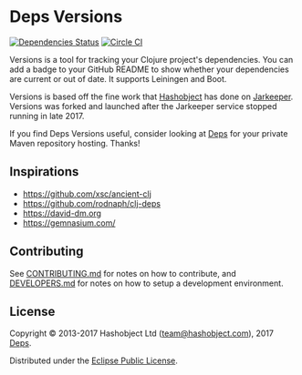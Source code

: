 # Deps Versions

[![Dependencies Status](https://versions.deps.co/deps-app/versions/status.svg)](https://versions.deps.co/deps-app/versions)
[![Circle CI](https://circleci.com/gh/deps-app/versions.svg?style=svg)](https://circleci.com/gh/deps-app/versions)

Versions is a tool for tracking your Clojure project's dependencies. You can add a badge to your GitHub README to show whether your dependencies are current or out of date. It supports Leiningen and Boot.

Versions is based off the fine work that [Hashobject](http://hashobject.com) has done on [Jarkeeper](https://github.com/hashobject/jarkeeper.com). Versions was forked and launched after the Jarkeeper service stopped running in late 2017.

If you find Deps Versions useful, consider looking at [Deps](https://www.deps.co) for your private Maven repository hosting. Thanks! 

## Inspirations

  * https://github.com/xsc/ancient-clj
  * https://github.com/rodnaph/clj-deps
  * https://david-dm.org
  * https://gemnasium.com/

## Contributing

See [CONTRIBUTING.md](/CONTRIBUTING.md) for notes on how to contribute, and [DEVELOPERS.md](/DEVELOPERS.md) for notes on how to setup a development environment. 

## License

Copyright © 2013-2017 Hashobject Ltd (team@hashobject.com), 2017 [Deps](https://www.deps.co).

Distributed under the [Eclipse Public License](http://opensource.org/licenses/eclipse-1.0).
